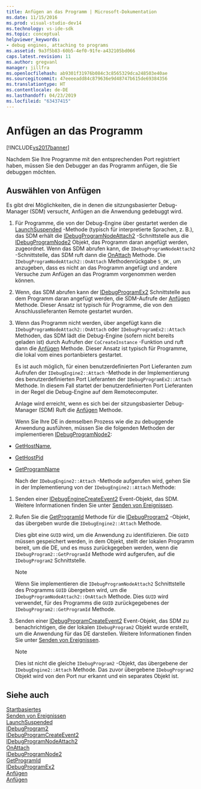 ```yaml
---
title: Anfügen an das Programm | Microsoft-Dokumentation
ms.date: 11/15/2016
ms.prod: visual-studio-dev14
ms.technology: vs-ide-sdk
ms.topic: conceptual
helpviewer_keywords:
- debug engines, attaching to programs
ms.assetid: 9a3f5b83-60b5-4ef0-91fe-a432105bd066
caps.latest.revision: 11
ms.author: gregvanl
manager: jillfra
ms.openlocfilehash: ab9301f31976b084c3c8565329dca248503e40ae
ms.sourcegitcommit: 47eeeeadd84c879636e9d48747b615de69384356
ms.translationtype: HT
ms.contentlocale: de-DE
ms.lasthandoff: 04/23/2019
ms.locfileid: "63437415"
---
```

# <a name="attaching-to-the-program"></a>Anfügen an das Programm
[!INCLUDE[vs2017banner](../../includes/vs2017banner.md)]

Nachdem Sie Ihre Programme mit den entsprechenden Port registriert haben, müssen Sie den Debugger an das Programm anfügen, die Sie debuggen möchten.  
  
## <a name="choosing-how-to-attach"></a>Auswählen von Anfügen  
 Es gibt drei Möglichkeiten, die in denen die sitzungsbasierter Debug-Manager (SDM) versucht, Anfügen an die Anwendung gedebuggt wird.  
  
1. Für Programme, die von der Debug-Engine über gestartet werden die [LaunchSuspended](../../extensibility/debugger/reference/idebugenginelaunch2-launchsuspended.md) -Methode (typisch für interpretierte Sprachen, z. B.), das SDM erhält die [IDebugProgramNodeAttach2](../../extensibility/debugger/reference/idebugprogramnodeattach2.md) -Schnittstelle aus die [IDebugProgramNode2](../../extensibility/debugger/reference/idebugprogramnode2.md) Objekt, das Programm daran angefügt werden, zugeordnet. Wenn das SDM abrufen kann, die `IDebugProgramNodeAttach2` -Schnittstelle, das SDM ruft dann die [OnAttach](../../extensibility/debugger/reference/idebugprogramnodeattach2-onattach.md) Methode. Die `IDebugProgramNodeAttach2::OnAttach` Methodenrückgabe `S_OK` , um anzugeben, dass es nicht an das Programm angefügt und andere Versuche zum Anfügen an das Programm vorgenommen werden können.  
  
2. Wenn, das SDM abrufen kann der [IDebugProgramEx2](../../extensibility/debugger/reference/idebugprogramex2.md) Schnittstelle aus dem Programm daran angefügt werden, die SDM-Aufrufe der [Anfügen](../../extensibility/debugger/reference/idebugprogramex2-attach.md) Methode. Dieser Ansatz ist typisch für Programme, die von den Anschlusslieferanten Remote gestartet wurden.  
  
3. Wenn das Programm nicht werden, über angefügt kann die `IDebugProgramNodeAttach2::OnAttach` oder `IDebugProgramEx2::Attach` Methoden, das SDM lädt die Debug-Engine (sofern nicht bereits geladen ist) durch Aufrufen der `CoCreateInstance` -Funktion und ruft dann die [Anfügen](../../extensibility/debugger/reference/idebugengine2-attach.md) Methode. Dieser Ansatz ist typisch für Programme, die lokal vom eines portanbieters gestartet.  
  
    Es ist auch möglich, für einen benutzerdefinierten Port Lieferanten zum Aufrufen der `IDebugEngine2::Attach` -Methode in der Implementierung des benutzerdefinierten Port Lieferanten der `IDebugProgramEx2::Attach` Methode. In diesem Fall startet der benutzerdefinierten Port Lieferanten in der Regel die Debug-Engine auf dem Remotecomputer.  
  
   Anlage wird erreicht, wenn es sich bei der sitzungsbasierter Debug-Manager (SDM) Ruft die [Anfügen](../../extensibility/debugger/reference/idebugengine2-attach.md) Methode.  
  
   Wenn Sie Ihre DE in demselben Prozess wie die zu debuggende Anwendung ausführen, müssen Sie die folgenden Methoden der implementieren [IDebugProgramNode2](../../extensibility/debugger/reference/idebugprogramnode2.md):  
  
- [GetHostName](../../extensibility/debugger/reference/idebugprogramnode2-gethostname.md),  
  
- [GetHostPid](../../extensibility/debugger/reference/idebugprogramnode2-gethostpid.md)  
  
- [GetProgramName](../../extensibility/debugger/reference/idebugprogramnode2-getprogramname.md)  
  
  Nach der `IDebugEngine2::Attach` -Methode aufgerufen wird, gehen Sie in der Implementierung von der `IDebugEngine2::Attach` Methode:  
  
1. Senden einer [IDebugEngineCreateEvent2](../../extensibility/debugger/reference/idebugenginecreateevent2.md) Event-Objekt, das SDM. Weitere Informationen finden Sie unter [Senden von Ereignissen](../../extensibility/debugger/sending-events.md).  
  
2. Rufen Sie die [GetProgramId](../../extensibility/debugger/reference/idebugprogram2-getprogramid.md) Methode für die [IDebugProgram2](../../extensibility/debugger/reference/idebugprogram2.md) -Objekt, das übergeben wurde die `IDebugEngine2::Attach` Methode.  
  
     Dies gibt eine `GUID` wird, um die Anwendung zu identifizieren. Die `GUID` müssen gespeichert werden, in dem Objekt, stellt der lokalen Programm bereit, um die DE, und es muss zurückgegeben werden, wenn die `IDebugProgram2::GetProgramId` Methode wird aufgerufen, auf die `IDebugProgram2` Schnittstelle.  
  
    > [!NOTE]
    > Wenn Sie implementieren die `IDebugProgramNodeAttach2` Schnittstelle des Programms `GUID` übergeben wird, um die `IDebugProgramNodeAttach2::OnAttach` Methode. Dies `GUID` wird verwendet, für des Programms die `GUID` zurückgegebenes der `IDebugProgram2::GetProgramId` Methode.  
  
3. Senden einer [IDebugProgramCreateEvent2](../../extensibility/debugger/reference/idebugprogramcreateevent2.md) Event-Objekt, das SDM zu benachrichtigen, die der lokalen `IDebugProgram2` Objekt wurde erstellt, um die Anwendung für das DE darstellen. Weitere Informationen finden Sie unter [Senden von Ereignissen](../../extensibility/debugger/sending-events.md).  
  
    > [!NOTE]
    > Dies ist nicht die gleiche `IDebugProgram2` -Objekt, das übergebene der `IDebugEngine2::Attach` Methode. Das zuvor übergebene `IDebugProgram2` Objekt wird von den Port nur erkannt und ein separates Objekt ist.  
  
## <a name="see-also"></a>Siehe auch  
 [Startbasiertes](../../extensibility/debugger/launch-based-attachment.md)   
 [Senden von Ereignissen](../../extensibility/debugger/sending-events.md)   
 [LaunchSuspended](../../extensibility/debugger/reference/idebugenginelaunch2-launchsuspended.md)   
 [IDebugProgram2](../../extensibility/debugger/reference/idebugprogram2.md)   
 [IDebugProgramCreateEvent2](../../extensibility/debugger/reference/idebugprogramcreateevent2.md)   
 [IDebugProgramNodeAttach2](../../extensibility/debugger/reference/idebugprogramnodeattach2.md)   
 [OnAttach](../../extensibility/debugger/reference/idebugprogramnodeattach2-onattach.md)   
 [IDebugProgramNode2](../../extensibility/debugger/reference/idebugprogramnode2.md)   
 [GetProgramId](../../extensibility/debugger/reference/idebugprogram2-getprogramid.md)   
 [IDebugProgramEx2](../../extensibility/debugger/reference/idebugprogramex2.md)   
 [Anfügen](../../extensibility/debugger/reference/idebugprogramex2-attach.md)   
 [Anfügen](../../extensibility/debugger/reference/idebugengine2-attach.md)
